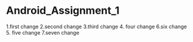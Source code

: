 # Android_Assignment_1
1.first change
2.second change
3.third change
4. four change
6.six change
5. five change
7.seven change
